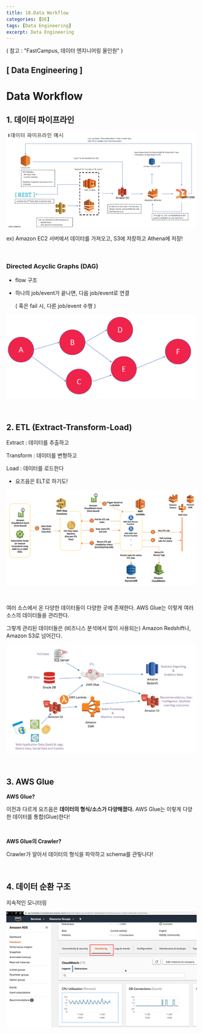 ```yaml
---
title: 18.Data Workflow
categories: [DE]
tags: [Data Engineering]
excerpt: Data Engineering
---
```


( 참고 : "FastCampus, 데이터 엔지니어링 올인원" )

## [ Data Engineering ]

# Data Workflow

## 1. 데이터 파이프라인

![figure2](/assets/img/DE/de83.png)

ex) Amazon EC2 서버에서 데이터를 가져오고, S3에 저장하고 Athena에 저장!

<br>

### Directed Acyclic Graphs (DAG)

- flow 구조

- 하나의 job/event가 끝나면, 다음 job/event로 연결

  ( 혹은 fail 시, 다른 job/event 수행 )

![figure2](/assets/img/DE/de84.png)

<br>

## 2. ETL (Extract-Transform-Load)

Extract : 데이터를 추출하고

Transform : 데이터를 변형하고

Load : 데이터를 로드한다

- 요즈음은 ELT로 하기도!

![figure2](/assets/img/DE/de85.png)

<br>

여러 소스에서 온 다양한 데이터들이 다양한 곳에 존재한다. AWS Glue는 이렇게 여러 소스의 데이터들을 관리한다.

그렇게 관리된 데이터들은 (비즈니스 분석에서 많이 사용되는) Amazon Redshift나, Amazon S3로 넘어간다.

![figure2](/assets/img/DE/de86.png)

<br>

## 3. AWS Glue

**AWS Glue?**

이전과 다르게 요즈음은 **데이터의 형식/소스가 다양해졌다.** AWS Glue는 이렇게 다양한 데이터를 통합(Glue)한다!

<br>

**AWS Glue의 Crawler?**

Crawler가 알아서 데이터의 형식을 파악하고 schema를 관맇나다!

<br>

## 4. 데이터 순환 구조

지속적인 모니터링

![figure2](/assets/img/DE/de87.png)